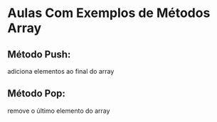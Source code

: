 # Aulas Com Exemplos de Métodos Array

## Método Push: 
adiciona elementos ao final do array

## Método Pop:
remove o último elemento do array